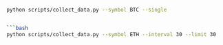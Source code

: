 

```bash
python scripts/collect_data.py --symbol BTC --single


```bash
python scripts/collect_data.py --symbol ETH --interval 30 --limit 30
```

